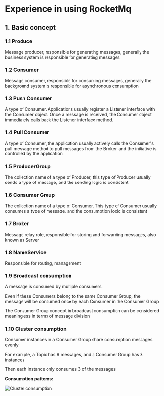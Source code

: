# Experience in using RocketMq

## 1. Basic concept

### 1.1 Produce

Message producer, responsible for generating messages, generally the business system is responsible for generating messages

### 1.2 Consumer

Message consumer, responsible for consuming messages, generally the background system is responsible for asynchronous consumption

### 1.3 Push Consumer

A type of Consumer. Applications usually register a Listener interface with the Consumer object. Once a message is received, the Consumer object immediately calls back the Listener interface method.

### 1.4 Pull Consumer

A type of Consumer, the application usually actively calls the Consumer's pull message method to pull messages from the Broker, and the initiative is controlled by the application

### 1.5 ProducerGroup

The collection name of a type of Producer, this type of Producer usually sends a type of message, and the sending logic is consistent

### 1.6 Consumer Group

The collection name of a type of Consumer. This type of Consumer usually consumes a type of message, and the consumption logic is consistent

### 1.7 Broker

Message relay role, responsible for storing and forwarding messages, also known as Server

### 1.8 NameService

Responsible for routing, management

### 1.9 Broadcast consumption

A message is consumed by multiple consumers

Even if these Consumers belong to the same Consumer Group, the message will be consumed once by each Consumer in the Consumer Group

The Consumer Group concept in broadcast consumption can be considered meaningless in terms of message division

### 1.10 Cluster consumption

Consumer instances in a Consumer Group share consumption messages evenly

For example, a Topic has 9 messages, and a Consumer Group has 3 instances

Then each instance only consumes 3 of the messages


**Consumption patterns:**

![Cluster consumption](../Material/image/Experience%20in%20using%20RocketMq%20—%20Cluster%20consumption.png)



